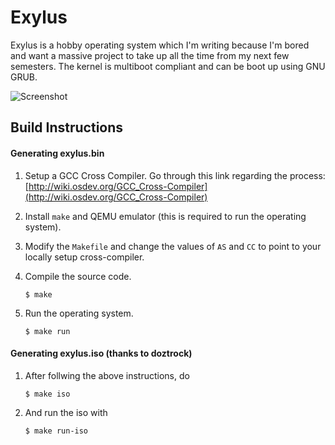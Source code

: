 # Exylus

Exylus is a hobby operating system which I'm writing because I'm bored and want a massive project to take up all the time from my next few semesters. The kernel is multiboot compliant and can be boot up using GNU GRUB.

![Screenshot](https://image.ibb.co/dKCDDQ/exylus.png)

## Build Instructions

#### Generating exylus.bin

1. Setup a GCC Cross Compiler. Go through this link regarding the process: [http://wiki.osdev.org/GCC_Cross-Compiler](http://wiki.osdev.org/GCC_Cross-Compiler)

2. Install `make` and QEMU emulator (this is required to run the operating system).

3. Modify the `Makefile` and change the values of `AS` and `CC` to point to your locally setup cross-compiler.

4. Compile the source code.
	```
	$ make
	```

5. Run the operating system.
	```
	$ make run
	```

#### Generating exylus.iso (thanks to doztrock)

1. After follwing the above instructions, do
	```
	$ make iso
	```
2. And run the iso with
	```
	$ make run-iso
	```
